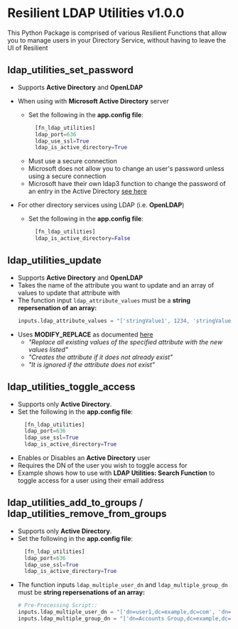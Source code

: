 # Resilient LDAP Utilities v1.0.0

This Python Package is comprised of various Resilient Functions that allow you to manage users in your Directory Service, without having to leave the UI of Resilient

## ldap_utilities_set_password
* Supports **Active Directory** and **OpenLDAP**
* When using with **Microsoft Active Directory** server
  * Set the following in the **app.config file**:
    ```python
      [fn_ldap_utilities]
      ldap_port=636
      ldap_use_ssl=True
      ldap_is_active_directory=True
    ```
  * Must use a secure connection
  * Microsoft does not allow you to change an user's password unless using a secure connection
  * Microsoft have their own ldap3 function to change the password of an entry in the Active Directory [see here](https://ldap3.readthedocs.io/microsoft.html)

* For other directory services using LDAP (i.e. **OpenLDAP**)
  * Set the following in the **app.config file**:
    ```python
      [fn_ldap_utilities]
      ldap_is_active_directory=False
    ```

## ldap_utilities_update
* Supports **Active Directory** and **OpenLDAP**
* Takes the name of the attribute you want to update and an array of values to update that attribute with
* The function input `ldap_attribute_values` must be a **string repersenation of an array:**
  ```python
  inputs.ldap_attribute_values = "['stringValue1', 1234, 'stringValue2']"
  ```
* Uses **MODIFY_REPLACE** as documented [here](https://ldap3.readthedocs.io/modify.html)
  * _"Replace all existing values of the specified attribute with the new values listed"_ 
  * _"Creates the attribute if it does not already exist"_
  * _"It is ignored if the attribute does not exist"_

## ldap_utilities_toggle_access
* Supports only **Active Directory**.
* Set the following in the **app.config file**:
    ```python
      [fn_ldap_utilities]
      ldap_port=636
      ldap_use_ssl=True
      ldap_is_active_directory=True
    ```
* Enables or Disables an **Active Directory** user
* Requires the DN of the user you wish to toggle access for
* Example shows how to use with **LDAP Utilities: Search Function** to toggle access for a user using their email address

## ldap_utilities_add_to_groups / ldap_utilities_remove_from_groups
* Supports only **Active Directory**.
* Set the following in the **app.config file**:
    ```python
      [fn_ldap_utilities]
      ldap_port=636
      ldap_use_ssl=True
      ldap_is_active_directory=True
    ```
* The function inputs `ldap_multiple_user_dn` and `ldap_multiple_group_dn` must be **string repersenations of an array:**
  ```python
  # Pre-Processing Script::
  inputs.ldap_multiple_user_dn = "['dn=user1,dc=example,dc=com', 'dn=user2,dc=example,dc=com']"
  inputs.ldap_multiple_group_dn = "['dn=Accounts Group,dc=example,dc=com', 'dn=IT Group,dc=example,dc=com']"
  ```
